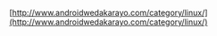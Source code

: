 [http://www.androidwedakarayo.com/category/linux/](http://www.androidwedakarayo.com/category/linux/)

